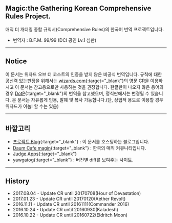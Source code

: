 ## Magic:the Gathering Korean Comprehensive Rules Project.

매직 더 개더링 종합 규칙서(Comprehensive Rules)의 한국어 번역 프로젝트입니다.

 * 번역자 : B.F.M. 99/99 (DCI 공인 Lv.1 심판)

-----------------------------
## Notice

이 문서는 위자드 오브 더 코스트의 인증을 받지 않은 비공식 번역입니다. 규칙에 대한 공신력 있는판정을 위해서는 [wizards.com](http://magic.wizards.com/en/game-info/gameplay/rules-and-formats/rules){:target="_blank"}의 영문 CR을 이용하시고 이 문서는 참고용으로만 사용하는 것을 권장합니다.
한글판이 나오지 않은 용어의 경우 [DotP][dotp]{:target="_blank"}의 번역을 참고했으며, 정식판에서는 변경될 수 있습니다.
본 문서는 자유롭게 인용, 발췌 및 복사 가능합니다.(단, 상업적 용도로 이용할 경우 위자드가 이놈! 할 수는 있음)

[dotp]: https://namu.wiki/w/%EB%A7%A4%EC%A7%81:%20%EB%8D%94%20%EA%B0%9C%EB%8D%94%EB%A7%81%20-%20%ED%94%8C%EB%A0%88%EC%9D%B8%EC%A6%88%EC%9B%8C%EC%BB%A4%EC%9D%98%20%EA%B2%B0%ED%88%AC

-----------------------------
## 바깥고리

 * [프로젝트 Blog](http://youbeebee.net/about){:target="_blank"} : 이 문서를 호스팅하는 블로그입니다.
 * [Daum Cafe magin](http://cafe.daum.net/magin){:target="_blank"} : 한국의 매직 커뮤니티입니다. 
 * [Judge Apps](http://apps.magicjudges.org){:target="_blank"} 
 * [yawgatog](http://www.yawgatog.com/resources/rules-changes){:target="_blank"} : 버전별 diff를 보여주는 사이트.
 
-----------------------------
## History

 * 2017.08.04 - Update CR until 20170708(Hour of Devastation)
 * 2017.01.23 - Update CR until 20170120(Aether Revolt)
 * 2016.11.11 - Update CR until 20161111(Commander 2016)
 * 2016.10.24 - Update CR until 20160930(Kaladesh)
 * 2016.10.22 - Update CR until 20160722(Eldritch Moon)